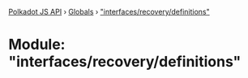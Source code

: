 [Polkadot JS API](../README.md) › [Globals](../globals.md) › ["interfaces/recovery/definitions"](_interfaces_recovery_definitions_.md)

# Module: "interfaces/recovery/definitions"



